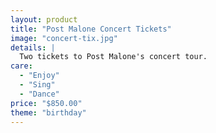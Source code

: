 ```yaml
---
layout: product
title: "Post Malone Concert Tickets"
image: "concert-tix.jpg"
details: |
  Two tickets to Post Malone's concert tour.
care:
  - "Enjoy"
  - "Sing"
  - "Dance"
price: "$850.00"
theme: "birthday"
---
```


